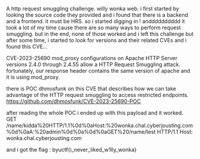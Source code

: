 A http request smuggling challenge. willy wonka web.
i first started by looking the source code they provided and i found that there is a backend and a frontend. it must be HRS.
so i started digging in ! andddddddddd
it took a lot of my time cause there are so many ways to perform request smuggling. 
but in the end, none of those worked and i left this challenge but after some time, i started to look for versions and their related CVEs and i found this CVE...

CVE-2023-25690
mod_proxy configurations on Apache HTTP Server versions 2.4.0 through 2.4.55 allow a HTTP Request Smuggling attack.
fortunately, our response header contains the same version of apache and it is using mod_proxy.

there is POC dhmosfunk on this CVE that describes how we can take advantage of the HTTP request smuggling to access restricted endpoints.
https://github.com/dhmosfunk/CVE-2023-25690-POC

after reading the whole POC i ended up with this payload and it worked.
GET /name/kidda%20HTTP/1.1%0d%0aHost:%20wonka.chal.cyberjousting.com%0d%0aA:%20admin%0d%0a%0d%0aGET%20/name/test HTTP/1.1
Host: wonka.chal.cyberjousting.com

and i got the flag : byuctf{i_never_liked_w1lly_wonka}





